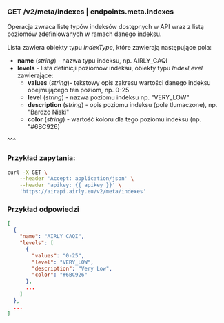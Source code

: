 ### GET /v2/meta/indexes | endpoints.meta.indexes

Operacja zwraca listę typów indeksów dostępnych w API wraz z listą poziomów zdefiniowanych w ramach danego indeksu.

Lista zawiera obiekty typu _IndexType_, które zawierają następujące pola:
- **name** (_string_) - nazwa typu indeksu, np. AIRLY_CAQI
- **levels** - lista definicji poziomów indeksu, obiekty typu _IndexLevel_ zawierające:
    - **values** (_string_)- tekstowy opis zakresu wartości danego indeksu obejmującego ten poziom, np. 0-25
    - **level** (_string_) - nazwa poziomu indeksu np. "VERY_LOW"
    - **description** (_string_) - opis poziomu indeksu (pole tłumaczone), np. "Bardzo Niski"
    - **color** (_string_) - wartość koloru dla tego poziomu indeksu (np. "#6BC926)

^^^

### Przykład zapytania:

```bash
curl -X GET \
    --header 'Accept: application/json' \
    --header 'apikey: {{ apikey }}' \
    'https://airapi.airly.eu/v2/meta/indexes'
```

### Przykład odpowiedzi

```json
[
  {
    "name": "AIRLY_CAQI",
    "levels": [
      {
        "values": "0-25",
        "level": "VERY_LOW",
        "description": "Very Low",
        "color": "#6BC926"
      },
      ...
    ]
  },
  ...
]
```
